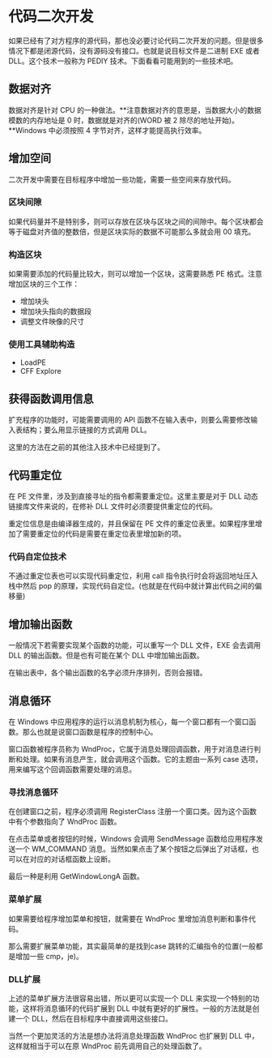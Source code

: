 # 代码二次开发

如果已经有了对方程序的源代码，那也没必要讨论代码二次开发的问题。但是很多情况下都是闭源代码，没有源码没有接口。也就是说目标文件是二进制 EXE 或者 DLL。这个技术一般称为 PEDIY 技术。下面看看可能用到的一些技术吧。

## 数据对齐

数据对齐是针对 CPU 的一种做法。**注意数据对齐的意思是，当数据大小的数据模数的内存地址是 0 时，数据就是对齐的(WORD 被 2 除尽的地址开始)。**Windows 中必须按照 4 字节对齐，这样才能提高执行效率。

## 增加空间

二次开发中需要在目标程序中增加一些功能，需要一些空间来存放代码。

### 区块间隙

如果代码量并不是特别多，则可以存放在区块与区块之间的间隙中。每个区块都会等于磁盘对齐值的整数倍，但是区块实际的数据不可能那么多就会用 00  填充。

### 构造区块

如果需要添加的代码量比较大，则可以增加一个区块，这需要熟悉 PE 格式。注意增加区块的三个工作：

* 增加块头
* 增加块头指向的数据段
* 调整文件映像的尺寸

### 使用工具辅助构造

* LoadPE
* CFF Explore

## 获得函数调用信息

扩充程序的功能时，可能需要调用的 API 函数不在输入表中，则要么需要修改输入表结构；要么用显示链接的方式调用 DLL。

这里的方法在之前的其他注入技术中已经提到了。

## 代码重定位

在 PE 文件里，涉及到直接寻址的指令都需要重定位。这里主要是对于 DLL 动态链接库文件来说的，在修补 DLL 文件时必须要提供重定位的代码。

重定位信息是由编译器生成的，并且保留在 PE 文件的重定位表里。如果程序里增加了需要重定位的代码是需要在重定位表里增加新的项。

### 代码自定位技术

不通过重定位表也可以实现代码重定位，利用 call 指令执行时会将返回地址压入栈中然后 pop 的原理，实现代码自定位。(也就是在代码中就计算出代码之间的偏移量)

## 增加输出函数

一般情况下若需要实现某个函数的功能，可以重写一个 DLL 文件，EXE 会去调用 DLL 的输出函数。但是也有可能在某个 DLL 中增加输出函数。

在输出表中，各个输出函数的名字必须升序排列，否则会报错。

## 消息循环

在 Windows 中应用程序的运行以消息机制为核心，每一个窗口都有一个窗口函数。那么也就是说窗口函数是程序的控制中心。

窗口函数被程序员称为 WndProc，它属于消息处理回调函数，用于对消息进行判断和处理。如果有消息产生，就会调用这个函数。它的主题由一系列 case 选项，用来编写这个回调函数需要处理的消息。

### 寻找消息循环

在创建窗口之前，程序必须调用 RegisterClass 注册一个窗口类。因为这个函数中有个参数指向了 WndProc 函数。

在点击菜单或者按钮的时候，Windows 会调用 SendMessage 函数给应用程序发送一个 WM_COMMAND 消息。当然如果点击了某个按钮之后弹出了对话框，也可以在对应的对话框函数上设断。

最后一种是利用 GetWindowLongA 函数。

### 菜单扩展

如果需要给程序增加菜单和按钮，就需要在 WndProc 里增加消息判断和事件代码。

那么需要扩展菜单功能，其实最简单的是找到case 跳转的汇编指令的位置(一般都是增加一些 cmp，je)。

### DLL扩展

上述的菜单扩展方法很容易出错，所以更可以实现一个 DLL 来实现一个特别的功能，这样将消息循环的代码扩展到 DLL 中就有更好的扩展性。一般的方法就是创建一个 DLL，然后在目标程序中直接调用这些接口。

当然一个更加灵活的方法是想办法将消息处理函数 WndProc 也扩展到 DLL 中，这样就相当于可以在原 WndProc 前先调用自己的处理函数了。